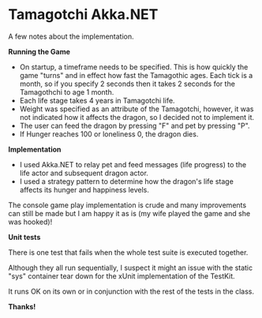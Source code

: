 # Tamagotchi Akka.NET

A few notes about the implementation.

**Running the Game**

* On startup, a timeframe needs to be specified. This is how quickly the game "turns" and in effect how fast the Tamagothic ages.  Each tick is a month, so if you specify 2 seconds then
it takes 2 seconds for the Tamagothchi to age 1 month.
* Each life stage takes 4 years in Tamagotchi life.
* Weight was specified as an attribute of the Tamagotchi, however, it was not indicated how it affects the dragon, so I decided not to implement it.
* The user can feed the dragon by pressing "F" and pet by pressing "P".
* If Hunger reaches 100 or loneliness 0, the dragon dies.

**Implementation**

* I used Akka.NET to relay pet and feed messages (life progress) to the life actor and subsequent dragon actor.
* I used a strategy pattern to determine how the dragon's life stage affects its hunger and happiness levels.

The console game play implementation is crude and many improvements can still be made but I am happy it as is (my wife played the game and
she was hooked)!

**Unit tests**

There is one test that fails when the whole test suite is executed together.

Although they all run sequentially, I suspect it might an issue with the static "sys" container 
tear down for the xUnit implementation of the TestKit.
        
It runs OK on its own or in conjunction with the rest of the tests in the class.

**Thanks!**
